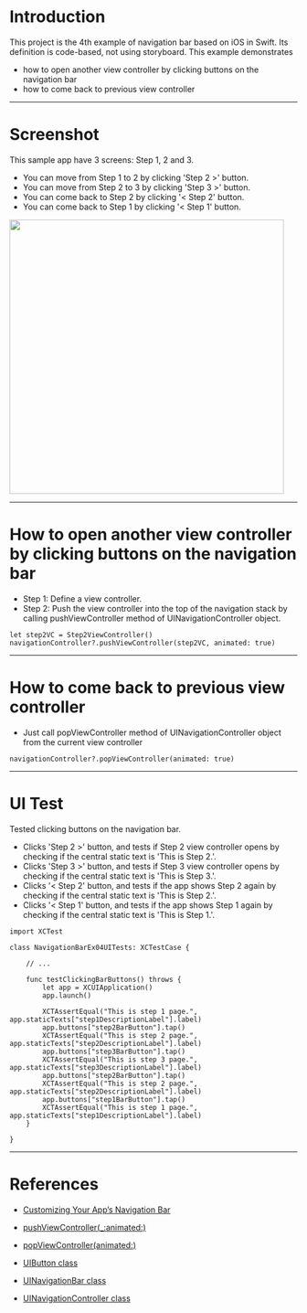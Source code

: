 # Introduction

This project is the 4th example of navigation bar based on iOS in Swift. Its definition is code-based, not using storyboard. This example demonstrates

* how to open another view controller by clicking buttons on the navigation bar
* how to come back to previous view controller

---

# Screenshot

This sample app have 3 screens: Step 1, 2 and 3.
* You can move from Step 1 to 2 by clicking 'Step 2 >' button.
* You can move from Step 2 to 3 by clicking 'Step 3 >' button.
* You can come back to Step 2 by clicking '< Step 2' button.
* You can come back to Step 1 by clicking '< Step 1' button.

<img src="./screenshot.gif" width="480"></img>

---

# How to open another view controller by clicking buttons on the navigation bar

* Step 1: Define a view controller.
* Step 2: Push the view controller into the top of the navigation stack by calling pushViewController method of UINavigationController object.

```
let step2VC = Step2ViewController()
navigationController?.pushViewController(step2VC, animated: true)
```

---

# How to come back to previous view controller

* Just call popViewController method of UINavigationController object from the current view controller

```
navigationController?.popViewController(animated: true)
```

---

# UI Test

Tested clicking buttons on the navigation bar.

* Clicks 'Step 2 >' button, and tests if Step 2 view controller opens by checking if the central static text is 'This is Step 2.'. 
* Clicks 'Step 3 >' button, and tests if Step 3 view controller opens by checking if the central static text is 'This is Step 3.'. 
* Clicks '< Step 2' button, and tests if the app shows Step 2 again by checking if the central static text is 'This is Step 2.'. 
* Clicks '< Step 1' button, and tests if the app shows Step 1 again by checking if the central static text is 'This is Step 1.'. 

```
import XCTest

class NavigationBarEx04UITests: XCTestCase {

    // ...

    func testClickingBarButtons() throws {
        let app = XCUIApplication()
        app.launch()

        XCTAssertEqual("This is step 1 page.", app.staticTexts["step1DescriptionLabel"].label)
        app.buttons["step2BarButton"].tap()
        XCTAssertEqual("This is step 2 page.", app.staticTexts["step2DescriptionLabel"].label)
        app.buttons["step3BarButton"].tap()
        XCTAssertEqual("This is step 3 page.", app.staticTexts["step3DescriptionLabel"].label)
        app.buttons["step2BarButton"].tap()
        XCTAssertEqual("This is step 2 page.", app.staticTexts["step2DescriptionLabel"].label)
        app.buttons["step1BarButton"].tap()
        XCTAssertEqual("This is step 1 page.", app.staticTexts["step1DescriptionLabel"].label)
    }

}
```

---

# References

* [Customizing Your App’s Navigation Bar](https://developer.apple.com/documentation/uikit/uinavigationcontroller/customizing_your_app_s_navigation_bar)
* [pushViewController(_:animated:)](https://developer.apple.com/documentation/uikit/uinavigationcontroller/1621887-pushviewcontroller)
* [popViewController(animated:)](https://developer.apple.com/documentation/uikit/uinavigationcontroller/1621886-popviewcontroller)

* [UIButton class](https://developer.apple.com/documentation/uikit/uibutton)
* [UINavigationBar class](https://developer.apple.com/documentation/uikit/uinavigationbar)
* [UINavigationController class](https://developer.apple.com/documentation/uikit/uinavigationcontroller)
